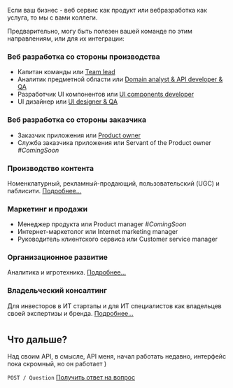 Если ваш бизнес - веб сервис как продукт или вебразработка как услуга, то мы с вами коллеги.

Предварительно, могу быть полезен вашей команде по этим направлениям, или для их интеграции:

### Веб разработка со стороны производства
- Капитан команды или [Team lead](https://github.com/DeadBlackBirdTrills/deadblackbirdtrills.github.io/wiki/Team-lead)
- Аналитик предметной области или [Domain analyst & API developer & QA](https://github.com/DeadBlackBirdTrills/deadblackbirdtrills.github.io/wiki/Domain-analyst-&-API-developer-&-QA)
- Разработчик UI компонентов или [UI components developer](https://github.com/DeadBlackBirdTrills/deadblackbirdtrills.github.io/wiki/UI-components-developer)
- UI дизайнер или [UI designer & QA](https://github.com/DeadBlackBirdTrills/deadblackbirdtrills.github.io/wiki/UI-designer-&-QA)

### Веб разработка со стороны заказчика 
  - Заказчик приложения или [Product owner](https://github.com/DeadBlackBirdTrills/deadblackbirdtrills.github.io/wiki/Product-owner)
  - Служба заказчика приложения или Servant of the Product owner _#ComingSoon_
### Производство контента

Номенклатурный, рекламный-продающий, пользовательский (UGC) и паблисити. 
[Подробнее...](https://github.com/DeadBlackBirdTrills/deadblackbirdtrills.github.io/wiki/%D0%A4%D0%B0%D0%B1%D1%80%D0%B8%D0%BA%D0%B0-%D0%BA%D0%BE%D0%BD%D1%82%D0%B5%D0%BD%D1%82%D0%B0)

### Маркетинг и продажи

- Менеджер продукта или Product manager _#ComingSoon_
- Интернет-маркетолог или Internet marketing manager
- Руководитель клиентского сервиса или Customer service manager 

### Организационное развитие 
Аналитика и игротехника. [Подробнее...](https://github.com/DeadBlackBirdTrills/deadblackbirdtrills.github.io/wiki/%D0%9E%D1%80%D0%B3%D0%B0%D0%BD%D0%B8%D0%B7%D0%B0%D1%86%D0%B8%D0%BE%D0%BD%D0%BD%D0%BE%D0%B5-%D1%80%D0%B0%D0%B7%D0%B2%D0%B8%D1%82%D0%B8%D0%B5)

### Владельческий консалтинг
Для инвесторов в ИТ стартапы и для ИТ специалистов как владельцев своей экспертизы и бренда. [Подробнее...](https://github.com/DeadBlackBirdTrills/deadblackbirdtrills.github.io/wiki/%D0%92%D0%BB%D0%B0%D0%B4%D0%B5%D0%BB%D1%8C%D1%87%D0%B5%D1%81%D0%BA%D0%B8%D0%B9-%D0%BA%D0%BE%D0%BD%D1%81%D0%B0%D0%BB%D1%82%D0%B8%D0%BD%D0%B3)

#  

# 

# 

## Что дальше?

Над своим API, в смысле, API меня, начал работать недавно, интерфейс пока скромный, но он работает )

` POST / Question `  [Получить ответ на вопрос](https://t.me/konstantinfedorov) 
  
 
